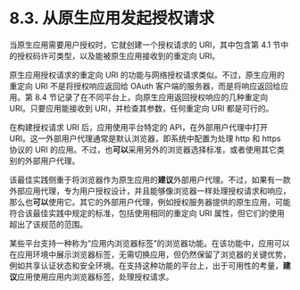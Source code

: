 # 8.3. 从原生应用发起授权请求

当原生应用需要用户授权时，它就创建一个授权请求的 URI，其中包含第 4.1 节中的授权码许可类型，以及能被原生应用接收到的重定向 URI。

原生应用授权请求的重定向 URI 的功能与网络授权请求类似。不过，原生应用的重定向 URI 不是将授权响应返回给 OAuth 客户端的服务器，而是将响应返回给应用。第 8.4 节记录了在不同平台上，向原生应用返回授权响应的几种重定向 URI。只要应用能接收到 URI，并检查其参数，任何重定向 URI 都是可行的。

在构建授权请求 URI 后，应用使用平台特定的 API，在外部用户代理中打开 URI。这一外部用户代理通常是默认浏览器，即系统中配置为处理 http 和 https 协议的 URI 的应用。不过，也**可以**采用另外的浏览器选择标准，或者使用其它类别的外部用户代理。

该最佳实践侧重于将浏览器作为原生应用的**建议**外部用户代理。不过，如果有一款外部应用代理，专为用户授权设计，并且能够像浏览器一样处理授权请求和响应，那么也**可以**使用它。其它的外部用户代理，例如授权服务器提供的原生应用，可能符合该最佳实践中规定的标准，包括使用相同的重定向 URI 属性，但它们的使用超出了该规范的范围。

某些平台支持一种称为“应用内浏览器标签”的浏览器功能。在该功能中，应用可以在应用环境中展示浏览器标签，无需切换应用，但仍然保留了浏览器的关键优势，例如共享认证状态和安全环境。在支持这种功能的平台上，出于可用性的考量，**建议**应用使用应用内浏览器标签，处理授权请求。
